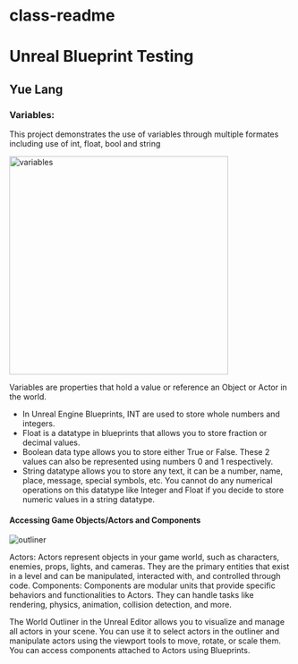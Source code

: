 # class-readme
 
<h1> Unreal Blueprint Testing </h1>
<h2> Yue Lang </h2>

<h3> Variables: </h3>

<p>
This project demonstrates the use of variables through multiple formates including use of int, float, bool and string 

</p>
<img width="391" alt="variables" src="https://github.com/user-attachments/assets/57dd2880-eab7-43dc-97ec-226f74699d4a">

<p>Variables are properties that hold a value or reference an Object or Actor in the world.</p>

<ul>
  <li>In Unreal Engine Blueprints, INT are used to store whole numbers and integers.</li>
  <li>Float is a datatype in blueprints that allows you to store fraction or decimal values.</li>
  <li>Boolean data type allows you to store either True or False. These 2 values can also be represented using numbers 0 and 1 respectively.</li>
 <li>String datatype allows you to store any text, it can be a number, name, place, message, special symbols, etc. You cannot do any numerical operations on this datatype like Integer and Float if you decide to store numeric values in a string datatype.</li>
</ul>


<h4>Accessing Game Objects/Actors and Components</h4>

![outliner](https://github.com/user-attachments/assets/510322d2-03e2-4b41-ab6a-7f420dc17782)


<p>
Actors: Actors represent objects in your game world, such as characters, enemies, props, lights, and cameras. They are the primary entities that exist in a level and can be manipulated, interacted with, and controlled through code.
Components: Components are modular units that provide specific behaviors and functionalities to Actors. They can handle tasks like rendering, physics, animation, collision detection, and more.

 The World Outliner in the Unreal Editor allows you to visualize and manage all actors in your scene. You can use it to select actors in the outliner and manipulate actors using the viewport tools to move, rotate, or scale them.
 You can access components attached to Actors using Blueprints.
</p>
